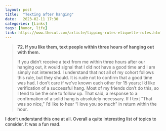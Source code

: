 ```yaml
---
layout: post
title:  "Texting after hanging"
date:   2023-02-11 17:30
categories: [Links]
tags: [humor, life]
link: https://www.thecut.com/article/tipping-rules-etiquette-rules.html
---
```


>**72. If you like them, text people within three hours of hanging out with them.**
>
>If you didn’t receive a text from me within three hours after our hanging out, it would signal that I did not have a good time and I am simply not interested. I understand that not all of my cohort follows this rule, but they should. It is rude not to confirm that a good time was had. I don’t care if we’ve known each other for 15 years; I’d like verification of a successful hang. Most of my friends don’t do this, so I tend to be the one to follow up. That said, a response to a confirmation of a solid hang is absolutely necessary. If I text “That was so nice,” I’d like to hear “I love you so much” in return within the hour.

I don’t understand this one at all. Overall a quite interesting list of topics to consider. It was a fun read.
